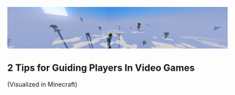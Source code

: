 <p align="center">
  <img src="BackgroundImage1919x364.png" alt="Banner" width="1919">
</p>
<h2> 2 Tips for Guiding Players In Video Games </h2>
<p> (Visualized in Minecraft) </p>

